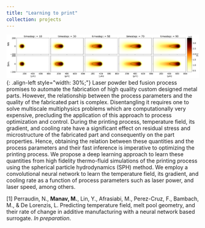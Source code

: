 ```yaml
---
title: "Learning to print"
collection: projects
---
```


![styled-image](/images/Leap.png){: .align-left style="width: 30%;"} Laser powder bed fusion process promises to automate the fabrication of high quality custom designed metal parts. However, the relationship between the process parameters and the quality of the fabricated part is complex. Disentangling it requires one to solve multiscale multiphysics problems which are computationally very expensive, precluding the application of this approach to process optimization and control. During the printing process, temperature field, its gradient, and cooling rate have a significant effect on residual stress and microstructure of the fabricated part and consequently on the part properties. Hence, obtaining the relation between these quantities and the process parameters and their fast inference is imperative to optimizing the printing process. We propose a deep learning approach to learn these quantities from high fidelity thermo-fluid simulations of the printing process using the spherical particle hydrodynamics (SPH) method. We employ a convolutional neural network to learn the temperature field, its gradient, and cooling rate as a function of process parameters such as laser power, and laser speed, among others.  
  
[1] Perraudin, N., **Manav, M.**, Lin, Y., Afrasiabi, M., Perez-Cruz, F., Bambach, M., & De Lorenzis, L. Predicting temperature field, melt pool geometry, and their rate of change in additive manufacturing with a neural network based surrogate. *In preparation*.
